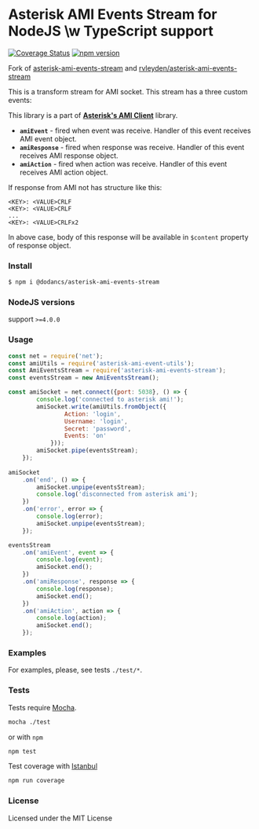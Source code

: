 # Asterisk AMI Events Stream for NodeJS \w TypeScript support

[![Coverage Status](https://coveralls.io/repos/dodancs/asterisk-ami-event-utils/badge.svg)](https://coveralls.io/github/dodancs/asterisk-ami-event-stream)
[![npm version](https://badge.fury.io/js/@dodancs%2Fasterisk-ami-event-utils.svg)](https://badge.fury.io/js/@dodancs%2Fasterisk-ami-event-stream)

Fork of [asterisk-ami-events-stream](https://github.com/BelirafoN/asterisk-ami-events-stream) and [rvleyden/asterisk-ami-events-stream](https://github.com/rvleyden/asterisk-ami-events-stream)

This is a transform stream for AMI socket. This stream has a three custom events: 

This library is a part of **[Asterisk's AMI Client](https://www.npmjs.com/package/asterisk-ami-client)** library.

* **`amiEvent`** - fired when event was receive. Handler of this event receives AMI event object.
* **`amiResponse`** - fired when response was receive. Handler of this event receives AMI response object. 
* **`amiAction`** - fired when action was receive. Handler of this event receives AMI action object. 

If response from AMI not has structure like this:

```
<KEY>: <VALUE>CRLF
<KEY>: <VALUE>CRLF
...
<KEY>: <VALUE>CRLFx2
```

In above case, body of this response will be available in `$content` property of response object.

### Install 

```bash 
$ npm i @dodancs/asterisk-ami-events-stream
```

### NodeJS versions 

support `>=4.0.0`

### Usage

```javascript
const net = require('net');
const amiUtils = require('asterisk-ami-event-utils');
const AmiEventsStream = require('asterisk-ami-events-stream');
const eventsStream = new AmiEventsStream();

const amiSocket = net.connect({port: 5038}, () => {
        console.log('connected to asterisk ami!');
        amiSocket.write(amiUtils.fromObject({
                Action: 'login',
                Username: 'login',
                Secret: 'password',
                Events: 'on'
            }));
        amiSocket.pipe(eventsStream);
    });
    
amiSocket
    .on('end', () => {
        amiSocket.unpipe(eventsStream);
        console.log('disconnected from asterisk ami');
    })
    .on('error', error => {
        console.log(error);
        amiSocket.unpipe(eventsStream);
    });

eventsStream
    .on('amiEvent', event => {
        console.log(event);
        amiSocket.end();
    })    
    .on('amiResponse', response => {
        console.log(response);
        amiSocket.end();
    })
    .on('amiAction', action => {
        console.log(action);
        amiSocket.end();
    });    
```

### Examples 

For examples, please, see tests `./test/*`.

### Tests 

Tests require [Mocha](https://mochajs.org/). 

```bash 
mocha ./test
``` 

or with `npm` 

```bash
npm test 
```

Test coverage with [Istanbul](https://gotwarlost.github.io/istanbul/) 

```bash
npm run coverage
```

### License 

Licensed under the MIT License

